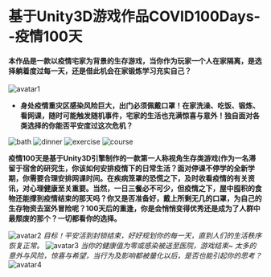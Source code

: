 # 基于Unity3D游戏作品COVID100Days--疫情100天
#### 本作品是一款以疫情宅家为背景的生存游戏，当你作为玩家一个人在家隔离，是选择躺着度过每一天，还是借此机会在家锻炼学习充实自己？

![avatar1](https://cloud.cvlocke.site/api/v3/file/get/106/C100-9.png?sign=dHIiLfex6vCS0vtb3UTBS-RiUa8vBPUjN3ExTe4BTx4%3D%3A0)

* **身处疫情重灾区感染风险巨大，出门必须佩戴口罩！在家洗澡、吃饭、锻炼、看网课，随时可能触发随机事件，宅家的生活也充满惊喜与意外！独自面对各类选择的你能否平安度过这次危机？**

![bath](https://cloud.cvlocke.site/api/v3/file/get/112/C100-15.png?sign=Ai0s5iz48Av82fj7cXNUoDXrklQ8CB0MDhWoSvVTADU%3D%3A0)
![dinner](https://cloud.cvlocke.site/api/v3/file/get/101/C100-4.png?sign=NptsVUbul2_LEvw03GaJhu5-DmeB6hQrsIjUC9Rfm08%3D%3A0)
![exercise](https://cloud.cvlocke.site/api/v3/file/get/100/C100-3.png?sign=i256RYtZMx9QY4_JAfV2q4ndRhiBO0LvPDI6UD7M3zQ%3D%3A0)
![course](https://cloud.cvlocke.site/api/v3/file/get/111/C100-14.png?sign=2G3S8l0G6xbILVTiZmlISNIdvEK9FwbJRsJ6gW86NBQ%3D%3A0)


**疫情100天是基于Unity3D引擎制作的一款第一人称视角生存类游戏(作为一名滞留于宿舍的研究生，你该如何安排疫情下的日常生活？面对停课不停学的全新学期，你需要合理安排网课时间。在疾病笼罩的恐慌之下，及时收看疫情的有关资讯，对心理健康至关重要。当然，一日三餐必不可少，但疫情之下，屋中囤积的食物还能撑到疫情结束的那天吗？你又是否准备好，戴上所剩无几的口罩，为自己的生存物资去室外冒险呢？100天后的重逢，你是会悄悄变得优秀还是成为了人群中最颓废的那个？一切都看你的选择。**

![avatar2](https://cloud.cvlocke.site/api/v3/file/get/99/C100-2.png?sign=s5XxEtV92NYcH44sSix9bHnnT7FDm70atSPbVOkAi-s%3D%3A0)
*目标！平安活到封锁结束，好好规划你的每一天，直到人们的生活秩序恢复正常。*
![avatar3](https://cloud.cvlocke.site/api/v3/file/get/109/C100-12.png?sign=ld4fUICfyvUHcMAjtmf2qZUS--ril7Gh8lyUaAXnCUM%3D%3A0)
*当你的健康值为零或感染被送至医院，游戏结束~*
*太多的意外与风险，惊喜与希望，当行为及影响都被量化以后，是否也能引起你的思考？*
![avatar4](https://cloud.cvlocke.site/api/v3/file/get/110/C100-13.png?sign=3QbKzZ8z82BPLVhCluSMCnzMjUOSj2riPyWVp6Autf4%3D%3A0)
